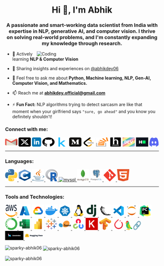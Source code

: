 <h1 align="center">Hi 👋, I'm Abhik</h1>
<h3 align="center">A passionate and smart-working data scientist from India with expertise in NLP, generative AI, and computer vision. I thrive on solving real-world problems, and I'm constantly expanding my knowledge through research.</h3>
<img align="right" alt="Coding" width="400" src="./worriedmonk.gif">


- 🌱  Actively learning **NLP & Computer Vision**

- 📝 Sharing insights and experiences on [@abhikdey06](https://medium.com/@abhikdey06)

- 💬 Feel free to ask me about **Python, Machine learning, NLP, Gen-AI, Computer Vision, and Mathematics.**

- 📫 Reach me at **[abhikdey.official@gmail.com](mailto:abhikdey.official@gmail.com)**

- ⚡ **Fun Fact:** NLP algorithms trying to detect sarcasm are like that moment when your girlfriend says `"sure, go ahead"` and you know you definitely shouldn't!

<h3 align="left">Connect with me:</h3>
<p align="left">
<a href="mailto:abhikdey.official@gmail.com" target="_blank"><img align="center" src="./Connectors/gmail.svg" alt="Email" height="30" width="40" /></a>
<a href="https://x.com/sparky12AD" target="blank"><img align="center" src="./Connectors/twitterx.svg" alt="x.com sparky12AD" height="30" width="40" /></a>
<a href="https://www.linkedin.com/in/abhik-dey-sparky/" target="blank"><img align="center" src="./Connectors/linkedin.svg" alt="linkedin.com/in abhik-dey-sparky" height="30" width="30" /></a>
<a href="https://github.com/sparky-abhik06" target="blank"><img align="center" src="./Connectors/github.svg" alt="github.com sparky-abhik06" height="30" width="40" /></a>
<a href="https://www.kaggle.com/sparky06ad" target="blank"><img align="center" src="./Connectors/kaggle.svg" alt="kaggle.com sparky06ad" height="30" width="40" /></a>
<a href="https://www.medium.com/@abhikdey06" target="blank"><img align="center" src="./Connectors/medium.svg" alt="medium.com @abhikdey06" height="30" width="40" /></a>
<a href="https://leetcode.com/u/sparky_abhik/" target="blank"><img align="center" src="./Connectors/leetcode.svg" alt="leetcode.com sparky_abhik" height="30" width="40" /></a>
<a href="https://stackoverflow.com/users/20096901/abhik-dey" target="blank"><img align="center" src="./Connectors/stackoverflow.svg" alt="stackoverflow.com 20096901 abhik-dey" height="30" width="40" /></a>
<a href="https://www.hackerearth.com/@abhik-sparky06" target="blank"><img align="center" src="./Connectors/hackerearth.svg" alt="hackerearth.com @abhik-sparky06" height="30" width="40" /></a>
<a href="https://dev.to/sparky06" target="blank"><img align="center" src="./Connectors/dev.svg" alt="dev.to sparky06" height="30" width="40" /></a>
<a href="https://www.hackerrank.com/profile/abhik_dey" target="blank"><img align="center" src="./Connectors/hackerrank.svg" alt="hackerrank.com abhik_dey" height="30" width="40" /></a>
<a href="https://discord.gg/u8mkgYEmSJ" target="blank"><img align="center" src="./Connectors/discord.svg" alt="discord.gg u8mkgYEmSJ" height="30" width="30" /></a>
</p>

---
<h3 align="left">Languages:</h3>
<p align="left"> 
<a href="https://www.python.org/" target="_blank" rel="noreferrer"> <img src="./Languages/python.svg" alt="python" width="40" height="40"/> </a> 
<a href="https://www.cprogramming.com/" target="_blank" rel="noreferrer"> <img src="./Languages/c.svg" alt="c" width="40" height="40"/> </a> 
<a href="https://www.java.com/en/" target="_blank" rel="noreferrer"> <img src="./Languages/java.svg" alt="java" width="40" height="40"/> </a>
<a href="https://www.r-project.org/" target="_blank" rel="noreferrer"> <img src="./Languages/r.svg" alt="r" width="40" height="40"/> </a>
<a href="https://www.mysql.com/" target="_blank" rel="noreferrer"> <img src="./Languages/mysql.svg" alt="mysql" width="40" height="40"/> </a>
<a href="https://www.mongodb.com/" target="_blank" rel="noreferrer"> <img src="./Languages/mongodb.svg" alt="mongodb" width="40" height="40"/> </a>
<a href="https://www.postgresql.org/" target="_blank" rel="noreferrer"> <img src="./Languages/postgresql.svg" alt="postgresql" width="40" height="40"/> </a>
<a href="https://git-scm.com/" target="_blank" rel="noreferrer"> <img src="./Languages/git.svg" alt="git" width="40" height="40"/> </a>
<a href="https://html.com/" target="_blank" rel="noreferrer"> <img src="./Languages/html.svg" alt="html" width="40" height="40"/> </a>
</p>

---
<h3 align="left">Tools and Technologies:</h3>
<p align="left">
<a href="https://aws.amazon.com/" target="_blank" rel="noreferrer"> <img src="./Tools & Technologies/aws.svg" alt="aws" width="40" height="40"/> </a>
<a href="https://azure.microsoft.com/en-in/" target="_blank" rel="noreferrer"> <img src="./Tools & Technologies/azure.svg" alt="azure" width="40" height="40"/> </a>
<a href="https://cloud.google.com" target="_blank" rel="noreferrer"> <img src="./Tools & Technologies/googlecloud.svg" alt="gcp" width="40" height="40"/> </a>
<a href="https://www.docker.com/" target="_blank" rel="noreferrer"> <img src="./Tools & Technologies/docker.svg" alt="docker" width="40" height="40"/> </a>
<a href="https://kubernetes.io/" target="_blank" rel="noreferrer"> <img src="./Tools & Technologies/kubernetes.svg" alt="kubernetes" width="40" height="40"/> </a>
<a href="https://www.linux.org/" target="_blank" rel="noreferrer"> <img src="./Tools & Technologies/linux.svg" alt="linux" width="40" height="40"/> </a>
<a href="https://www.djangoproject.com/" target="_blank" rel="noreferrer"> <img src="./Tools & Technologies/django.svg" alt="django" width="40" height="40"/> </a>
<a href="https://flask.palletsprojects.com/en/3.0.x/" target="_blank" rel="noreferrer"> <img src="./Tools & Technologies/flask.svg" alt="flask" width="40" height="40"/> </a>
<a href="https://code.visualstudio.com/" target="_blank" rel="noreferrer"> <img src="./Tools & Technologies/vscode.svg" alt="vscode" width="40" height="40"/> </a>
<a href="https://jupyter.org/" target="_blank" rel="noreferrer"> <img src="./Tools & Technologies/jupyter.svg" alt="jupyter" width="40" height="40"/> </a>
<a href="https://www.jetbrains.com/pycharm/" target="_blank" rel="noreferrer"> <img src="./Tools & Technologies/pycharm.svg" alt="pycharm" width="40" height="40"/> </a>
<a href="https://www.anaconda.com/" target="_blank" rel="noreferrer"> <img src="./Tools & Technologies/anaconda.svg" alt="anaconda" width="40" height="40"/> </a>
<a href="https://www.microsoft.com/en/microsoft-365/excel" target="_blank" rel="noreferrer"> <img src="./Tools & Technologies/microsoftexcel.svg" alt="excel" width="40" height="40"/> </a>
<a href="https://www.microsoft.com/en-in/power-platform/products/power-bi" target="_blank" rel="noreferrer"> <img src="./Tools & Technologies/powerbi.svg" alt="powerbi" width="40" height="40"/> </a>
<a href="https://www.tableau.com/" target="_blank" rel="noreferrer"> <img src="./Tools & Technologies/tableau.svg" alt="tableau" width="40" height="40"/> </a>
<a href="https://scikit-learn.org/stable/" target="_blank" rel="noreferrer"> <img src="./Tools & Technologies/scikit-learn.svg" alt="scikit-learn" width="40" height="40"/> </a>
<a href="https://opencv.org/" target="_blank" rel="noreferrer"> <img src="./Tools & Technologies/opencv.svg" alt="opencv" width="40" height="40"/> </a>
<a href="https://keras.io/" target="_blank" rel="noreferrer"> <img src="./Tools & Technologies/keras.svg" alt="keras" width="40" height="40"/> </a>
<a href="https://www.tensorflow.org/" target="_blank" rel="noreferrer"> <img src="./Tools & Technologies/tensorflow.svg" alt="tensorflow" width="40" height="40"/> </a>
<a href="https://pytorch.org/" target="_blank" rel="noreferrer"> <img src="./Tools & Technologies/pytorch.svg" alt="pytorch" width="40" height="40"/> </a>
<a href="https://www.langchain.com/" target="_blank" rel="noreferrer"> <img src="./Tools & Technologies/langchain.svg" alt="langchain" width="50" height="30"/> </a>
<a href="https://www.llamaindex.ai/" target="_blank" rel="noreferrer"> <img src="./Tools & Technologies/llamaindex.svg" alt="llamaindex" width="60" height="30"/> </a>
<a href="https://huggingface.co/" target="_blank" rel="noreferrer"> <img src="./Tools & Technologies/huggingface.svg" alt="huggingface" width="60" height="30"/> </a>
</p>

<p><img align="left" src="https://github-readme-stats.vercel.app/api/top-langs?username=sparky-abhik06&show_icons=true&locale=en&layout=compact" alt="sparky-abhik06" /></p>

<p>&nbsp;<img align="center" src="https://github-readme-stats.vercel.app/api?username=sparky-abhik06&show_icons=true&locale=en" alt="sparky-abhik06" /></p>

<p><img align="center" src="https://github-readme-streak-stats.herokuapp.com/?user=sparky-abhik06&" alt="sparky-abhik06" /></p>

